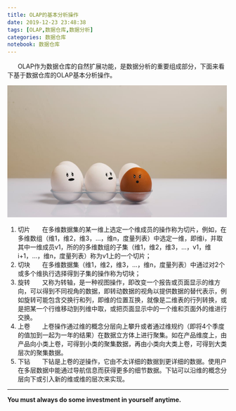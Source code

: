 ```yaml
---
title: OLAP的基本分析操作
date: 2019-12-23 23:48:38
tags: [OLAP,数据仓库,数据分析]
categories: 数据仓库
notebook: 数据仓库
---
```


&nbsp;&nbsp;&nbsp;&nbsp;&nbsp;&nbsp;OLAP作为数据仓库的自然扩展功能，是数据分析的重要组成部分，下面来看下基于数据仓库的OLAP基本分析操作。

<img src="OLAP的基本分析操作/eggs.jpeg" width="500" height="300"/>

<!-- more -->

1. 切片
&nbsp;&nbsp;&nbsp;&nbsp;&nbsp;&nbsp;在多维数据集的某一维上选定一个维成员的操作称为切片，例如，在多维数组（维1，维2，维3，...，维n，度量列表）中选定一维，即维i，并取其中一维成员v1，所的的多维数组的子集（维1，维2，维3，...，v1，维i+1，...，维n，度量列表）称为v1上的一个切片；
2. 切块
&nbsp;&nbsp;&nbsp;&nbsp;&nbsp;&nbsp;在多维数据集（维1，维2，维3，...，维n，度量列表）中通过对2个或多个维执行选择得到子集的操作称为切块；
3. 旋转
&nbsp;&nbsp;&nbsp;&nbsp;&nbsp;&nbsp;又称为转轴，是一种视图操作，即改变一个报告或页面显示的维方向，可以得到不同视角的数据，即转动数据的视角以提供数据的替代表示，例如旋转可能包含交换行和列，即维的位置互换，就像是二维表的行列转换，或是把某一个行维移动到列维中取，或把页面显示中的一个维和页面外的维进行交换。
4. 上卷
&nbsp;&nbsp;&nbsp;&nbsp;&nbsp;&nbsp;上卷操作通过维的概念分层向上攀升或者通过维规约（即将4个季度的值加到一起为一年的结果）在数据立方体上进行聚集。如在产品维度上，由产品向小类上卷，可得到小类的聚集数据，再由小类向大类上卷，可得到大类层次的聚集数据。
5. 下钻
&nbsp;&nbsp;&nbsp;&nbsp;&nbsp;&nbsp;下钻是上卷的逆操作，它由不太详细的数据到更详细的数据。使用户在多层数据中能通过导航信息而获得更多的细节数据。下钻可以沿维的概念分层向下或引入新的维或维的层次来实现。


- - -
<b>You must always do some investment in yourself anytime.</b>